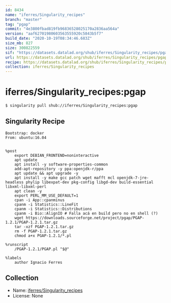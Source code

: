 ```yaml
---
id: 8434
name: "iferres/Singularity_recipes"
branch: "master"
tag: "pgap"
commit: "4e3800fbad819fb96836528025170a2836aa564a"
version: "aaf62701980603563555920c5843b5f7"
build_date: "2020-10-19T08:34:46.683Z"
size_mb: 827
size: 300822559
sif: "https://datasets.datalad.org/shub/iferres/Singularity_recipes/pgap/2020-10-19-4e3800fb-aaf62701/aaf62701980603563555920c5843b5f7.simg"
url: https://datasets.datalad.org/shub/iferres/Singularity_recipes/pgap/2020-10-19-4e3800fb-aaf62701/
recipe: https://datasets.datalad.org/shub/iferres/Singularity_recipes/pgap/2020-10-19-4e3800fb-aaf62701/Singularity
collection: iferres/Singularity_recipes
---
```


# iferres/Singularity_recipes:pgap

```bash
$ singularity pull shub://iferres/Singularity_recipes:pgap
```

## Singularity Recipe

```singularity
Bootstrap: docker
From: ubuntu:16.04


%post
	export DEBIAN_FRONTEND=noninteractive
	apt update
	apt install -y software-properties-common
	add-apt-repository -y ppa:openjdk-r/ppa  
	apt update && apt upgrade -y
	apt install -y make gcc patch wget mafft mcl openjdk-7-jre-headless phylip libexpat-dev pkg-config libgd-dev build-essential libxml-libxml-perl
	apt clean -y
	export PERL_MM_USE_DEFAULT=1
	cpan -i App::cpanminus
	cpanm -i Statistics::LineFit
	cpanm -i Statistics::Distributions
	cpanm -i Bio::AlignIO # Falla acá en build pero no en shell (?)
	wget https://downloads.sourceforge.net/project/pgap/PGAP-1.2.1/PGAP-1.2.1.tar.gz
	tar -xzf PGAP-1.2.1.tar.gz 
	rm -f PGAP-1.2.1.tar.gz
	chmod a+x PGAP-1.2.1/*.pl

%runscript 
	/PGAP-1.2.1/PGAP.pl "$@"

%labels 
	author Ignacio Ferres
```

## Collection

 - Name: [iferres/Singularity_recipes](https://github.com/iferres/Singularity_recipes)
 - License: None

